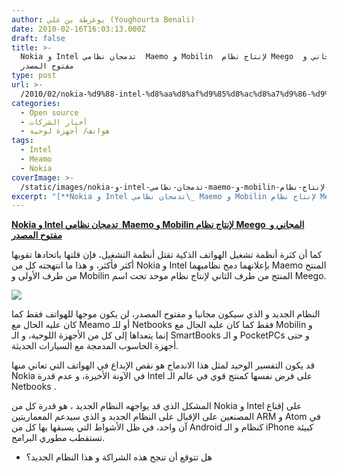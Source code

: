 ```yaml
---
author: يوغرطة بن علي (Youghourta Benali)
date: 2010-02-16T16:03:13.000Z
draft: false
title: >-
  Nokia و Intel تدمجان نظامي  Maemo و Mobilin  لإنتاج نظام Meego  المجاني و
  مفتوح المصدر
type: post
url: >-
  /2010/02/nokia-%d9%88-intel-%d8%aa%d8%af%d9%85%d8%ac%d8%a7%d9%86-%d9%86%d8%b8%d8%a7%d9%85%d9%8a-maemo-%d9%88-mobilin-%d9%84%d8%a5%d9%86%d8%aa%d8%a7%d8%ac-%d9%86%d8%b8%d8%a7%d9%85-meego-%d8%a7%d9%84%d9%85/
categories:
  - Open source
  - أخبار الشركات
  - هواتف/ أجهزة لوحية
tags:
  - Intel
  - Meamo
  - Nokia
coverImage: >-
  /static/images/nokia-و-intel-تدمجان-نظامي-maemo-و-mobilin-لإنتاج-نظام-meego-الم/intel_nokia_collaboration.jpg
excerpt: "[**Nokia و Intel تدمجان نظامي\_ Maemo و Mobilin لإنتاج نظام Meego \_المجاني و مفتوح المصدر**](https://www.it-scoop.com/2010/02/nokia-%d9%88-intel-%d8%aa%d8%af%d9%85%d8%ac%d8%a7%d9%86-%d9%86%d8%b8%d8%a7%d9%85%d9%8a-maemo-%d9%88-mobilin-%d9%84%d8%a5%d9%86%d8%aa%d8%a7%d8%ac-%d9%86%d8%b8%d8%a7%d9%85-meego-%d8%a7%d9%84%d9%85/)\n\nكما أن كثرة أنظمة تشغيل الهواتف الذكية تقتل أنظمة التشغيل، فإن قلتها باتحادها تقويها أكثر فأكثر، و هذا ما انتهجته كل من Nokia و Intel بإعلانهما"
---
```

[**Nokia و Intel تدمجان نظامي  Maemo و Mobilin لإنتاج نظام Meego  المجاني و مفتوح المصدر**](https://www.it-scoop.com/2010/02/nokia-%d9%88-intel-%d8%aa%d8%af%d9%85%d8%ac%d8%a7%d9%86-%d9%86%d8%b8%d8%a7%d9%85%d9%8a-maemo-%d9%88-mobilin-%d9%84%d8%a5%d9%86%d8%aa%d8%a7%d8%ac-%d9%86%d8%b8%d8%a7%d9%85-meego-%d8%a7%d9%84%d9%85/)

كما أن كثرة أنظمة تشغيل الهواتف الذكية تقتل أنظمة التشغيل، فإن قلتها باتحادها تقويها أكثر فأكثر، و هذا ما انتهجته كل من Nokia و Intel بإعلانهما دمج نظاميهما Maemo المنتج من طرف الأولى و Mobilin المنتج من طرف الثاني لإنتاج نظام موحد تحت اسم Meego.

![](/static/images/nokia-و-intel-تدمجان-نظامي-maemo-و-mobilin-لإنتاج-نظام-meego-الم/intel_nokia_collaboration.jpg)

النظام الجديد و الذي سيكون مجانيا و مفتوح المصدر، لن يكون موجها للهواتف فقط كما كان عليه الحال مع Meamo أو للـ Netbooks فقط كما كان عليه الحال مع Mobilin و إنما يتعداها إلى كل من الأجهزة اللوحية، و الـ SmartBooks و الـ PocketPCs و حتى أجهزة الحاسوب المدمجة مع السيارات الحديثة.

قد يكون التفسير الوحيد لمثل هذا الاندماج هو نقص الإبداع في الهواتف التي تعاني منها Nokia في الآونة الأخيرة، و عدم قدرة Intel على فرض نفسها كمنتج قوي في عالم الـ Netbooks .

المشكل الذي قد يواجهه النظام الجديد ، هو قدرة كل من Nokia و Intel على إقناع المصنعين على الإقبال على النظام الجديد و الذي سيدعم المعماريتين ARM و Atom في آن واحد، في ظل الأشواط التي يسبقها بها كل من Android كنظام و الـ iPhone كبيئة تستقطب مطوري البرامج.

-   هل تتوقع أن تنجح هذه الشراكة و هذا النظام الجديد؟

